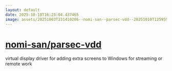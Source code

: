 ```yaml
---
layout: default
date: 2025-10-10T16:23:04.437465
image: assets/20251003T231410266--nomi-san--parsec-vdd--20251010T125959681--cropped.png
---
```


# [nomi-san/parsec-vdd](https://github.com/nomi-san/parsec-vdd)

virtual display driver for adding extra screens to Windows for streaming or remote work
